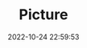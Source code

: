 ---
weight: 1
images:
- /images/edited/217.jpeg
title: Picture
date: 2022-10-24 22:59:53
tags: [luminarneo,work,ILCE7M3,28.0,person,chair]
---